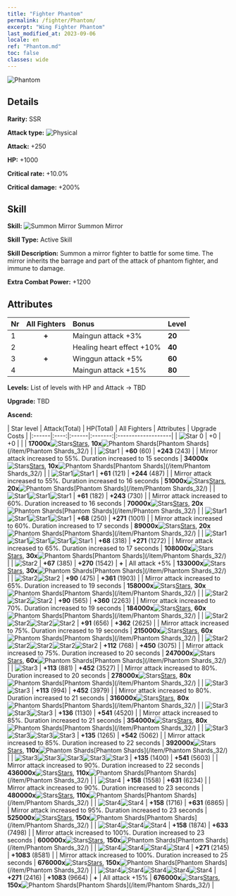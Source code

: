 ```yaml
---
title: "Fighter Phantom"
permalink: /fighter/Phantom/
excerpt: "Wing Fighter Phantom"
last_modified_at: 2023-09-06
locale: en
ref: "Phantom.md"
toc: false
classes: wide
---
```



 ![Phantom](/images/ship/fj_img5.png)

## Details

 **Rarity:** SSR 

 **Attack type:** ![Physical](/images/common_sx_icon9.png) 

 **Attack:** +250

 **HP:** +1000

 **Critical rate:** +10.0%

 **Critical damage:** +200%

## Skill

 **Skill:** ![Summon Mirror](/images/skill/skill_33_p.png) Summon Mirror

 **Skill Type:**  Active Skill

 **Skill Description:**  Summon a mirror fighter to battle for some time. The mirror inherits the barrage and part of the attack of phantom fighter, and immune to damage.

 **Extra Combat Power:**  +1200

## Attributes

  |  Nr | All Fighters | Bonus | Level |
  |:----|:-------------:|:--------------------|:--------|
  | 1  | **+**  | Maingun attack +3%  | **20** |
  | 2  |   | Healing heart effect +10%  | **40** |
  | 3  | **+**  | Winggun attack +5%  | **60** |
  | 4  |   | Maingun attack +15%  | **80** |


 **Levels:**  List of levels with HP and Attack -> TBD

 **Upgrade:**  TBD

 **Ascend:**  

  |  Star level | Attack(Total) | HP(Total) | All Fighters | Attributes | Upgrade Costs |
  |:------|:----:|:------|:-------:|:-------------------|
  | ![Star 0](/images/s0.png)  | +0  | +0  |  |    | **17000x**![Stars](/images/item/Stars_p.png)[Stars](/item/Stars_2/), **10x**![Phantom Shards](/images/item/Phantom_Shards_p.png)[Phantom Shards](/item/Phantom Shards_32/) |
  | ![Star1](/images/s1.png)  | **+60** (60)  | **+243** (243)  |   | Mirror attack increased to 55%. Duration increased to 15 seconds  | **34000x**![Stars](/images/item/Stars_p.png)[Stars](/item/Stars_2/), **10x**![Phantom Shards](/images/item/Phantom_Shards_p.png)[Phantom Shards](/item/Phantom Shards_32/) |
  | ![Star1](/images/s1.png)![Star1](/images/s1.png)  | **+61** (121)  | **+244** (487)  |   | Mirror attack increased to 55%. Duration increased to 16 seconds  | **51000x**![Stars](/images/item/Stars_p.png)[Stars](/item/Stars_2/), **20x**![Phantom Shards](/images/item/Phantom_Shards_p.png)[Phantom Shards](/item/Phantom Shards_32/) |
  | ![Star1](/images/s1.png)![Star1](/images/s1.png)![Star1](/images/s1.png)  | **+61** (182)  | **+243** (730)  |   | Mirror attack increased to 60%. Duration increased to 16 seconds  | **70000x**![Stars](/images/item/Stars_p.png)[Stars](/item/Stars_2/), **20x**![Phantom Shards](/images/item/Phantom_Shards_p.png)[Phantom Shards](/item/Phantom Shards_32/) |
  | ![Star1](/images/s1.png)![Star1](/images/s1.png)![Star1](/images/s1.png)![Star1](/images/s1.png)  | **+68** (250)  | **+271** (1001)  |   | Mirror attack increased to 60%. Duration increased to 17 seconds  | **89000x**![Stars](/images/item/Stars_p.png)[Stars](/item/Stars_2/), **20x**![Phantom Shards](/images/item/Phantom_Shards_p.png)[Phantom Shards](/item/Phantom Shards_32/) |
  | ![Star1](/images/s1.png)![Star1](/images/s1.png)![Star1](/images/s1.png)![Star1](/images/s1.png)![Star1](/images/s1.png)  | **+68** (318)  | **+271** (1272)  |   | Mirror attack increased to 65%. Duration increased to 17 seconds  | **108000x**![Stars](/images/item/Stars_p.png)[Stars](/item/Stars_2/), **30x**![Phantom Shards](/images/item/Phantom_Shards_p.png)[Phantom Shards](/item/Phantom Shards_32/) |
  | ![Star2](/images/s2.png)  | **+67** (385)  | **+270** (1542)  | **+**  | All attack +5%  | **133000x**![Stars](/images/item/Stars_p.png)[Stars](/item/Stars_2/), **30x**![Phantom Shards](/images/item/Phantom_Shards_p.png)[Phantom Shards](/item/Phantom Shards_32/) |
  | ![Star2](/images/s2.png)![Star2](/images/s2.png)  | **+90** (475)  | **+361** (1903)  |   | Mirror attack increased to 65%. Duration increased to 19 seconds  | **158000x**![Stars](/images/item/Stars_p.png)[Stars](/item/Stars_2/), **30x**![Phantom Shards](/images/item/Phantom_Shards_p.png)[Phantom Shards](/item/Phantom Shards_32/) |
  | ![Star2](/images/s2.png)![Star2](/images/s2.png)![Star2](/images/s2.png)  | **+90** (565)  | **+360** (2263)  |   | Mirror attack increased to 70%. Duration increased to 19 seconds  | **184000x**![Stars](/images/item/Stars_p.png)[Stars](/item/Stars_2/), **60x**![Phantom Shards](/images/item/Phantom_Shards_p.png)[Phantom Shards](/item/Phantom Shards_32/) |
  | ![Star2](/images/s2.png)![Star2](/images/s2.png)![Star2](/images/s2.png)![Star2](/images/s2.png)  | **+91** (656)  | **+362** (2625)  |   | Mirror attack increased to 75%. Duration increased to 19 seconds  | **215000x**![Stars](/images/item/Stars_p.png)[Stars](/item/Stars_2/), **60x**![Phantom Shards](/images/item/Phantom_Shards_p.png)[Phantom Shards](/item/Phantom Shards_32/) |
  | ![Star2](/images/s2.png)![Star2](/images/s2.png)![Star2](/images/s2.png)![Star2](/images/s2.png)![Star2](/images/s2.png)  | **+112** (768)  | **+450** (3075)  |   | Mirror attack increased to 75%. Duration increased to 20 seconds  | **247000x**![Stars](/images/item/Stars_p.png)[Stars](/item/Stars_2/), **60x**![Phantom Shards](/images/item/Phantom_Shards_p.png)[Phantom Shards](/item/Phantom Shards_32/) |
  | ![Star3](/images/s3.png)  | **+113** (881)  | **+452** (3527)  |   | Mirror attack increased to 80%. Duration increased to 20 seconds  | **278000x**![Stars](/images/item/Stars_p.png)[Stars](/item/Stars_2/), **80x**![Phantom Shards](/images/item/Phantom_Shards_p.png)[Phantom Shards](/item/Phantom Shards_32/) |
  | ![Star3](/images/s3.png)![Star3](/images/s3.png)  | **+113** (994)  | **+452** (3979)  |   | Mirror attack increased to 80%. Duration increased to 21 seconds  | **316000x**![Stars](/images/item/Stars_p.png)[Stars](/item/Stars_2/), **80x**![Phantom Shards](/images/item/Phantom_Shards_p.png)[Phantom Shards](/item/Phantom Shards_32/) |
  | ![Star3](/images/s3.png)![Star3](/images/s3.png)![Star3](/images/s3.png)  | **+136** (1130)  | **+541** (4520)  |   | Mirror attack increased to 85%. Duration increased to 21 seconds  | **354000x**![Stars](/images/item/Stars_p.png)[Stars](/item/Stars_2/), **80x**![Phantom Shards](/images/item/Phantom_Shards_p.png)[Phantom Shards](/item/Phantom Shards_32/) |
  | ![Star3](/images/s3.png)![Star3](/images/s3.png)![Star3](/images/s3.png)![Star3](/images/s3.png)  | **+135** (1265)  | **+542** (5062)  |   | Mirror attack increased to 85%. Duration increased to 22 seconds  | **392000x**![Stars](/images/item/Stars_p.png)[Stars](/item/Stars_2/), **110x**![Phantom Shards](/images/item/Phantom_Shards_p.png)[Phantom Shards](/item/Phantom Shards_32/) |
  | ![Star3](/images/s3.png)![Star3](/images/s3.png)![Star3](/images/s3.png)![Star3](/images/s3.png)![Star3](/images/s3.png)  | **+135** (1400)  | **+541** (5603)  |   | Mirror attack increased to 90%. Duration increased to 22 seconds  | **436000x**![Stars](/images/item/Stars_p.png)[Stars](/item/Stars_2/), **110x**![Phantom Shards](/images/item/Phantom_Shards_p.png)[Phantom Shards](/item/Phantom Shards_32/) |
  | ![Star4](/images/s4.png)  | **+158** (1558)  | **+631** (6234)  |   | Mirror attack increased to 90%. Duration increased to 23 seconds  | **480000x**![Stars](/images/item/Stars_p.png)[Stars](/item/Stars_2/), **110x**![Phantom Shards](/images/item/Phantom_Shards_p.png)[Phantom Shards](/item/Phantom Shards_32/) |
  | ![Star4](/images/s4.png)![Star4](/images/s4.png)  | **+158** (1716)  | **+631** (6865)  |   | Mirror attack increased to 95%. Duration increased to 23 seconds  | **525000x**![Stars](/images/item/Stars_p.png)[Stars](/item/Stars_2/), **150x**![Phantom Shards](/images/item/Phantom_Shards_p.png)[Phantom Shards](/item/Phantom Shards_32/) |
  | ![Star4](/images/s4.png)![Star4](/images/s4.png)![Star4](/images/s4.png)  | **+158** (1874)  | **+633** (7498)  |   | Mirror attack increased to 100%. Duration increased to 23 seconds  | **600000x**![Stars](/images/item/Stars_p.png)[Stars](/item/Stars_2/), **150x**![Phantom Shards](/images/item/Phantom_Shards_p.png)[Phantom Shards](/item/Phantom Shards_32/) |
  | ![Star4](/images/s4.png)![Star4](/images/s4.png)![Star4](/images/s4.png)![Star4](/images/s4.png)  | **+271** (2145)  | **+1083** (8581)  |   | Mirror attack increased to 100%. Duration increased to 25 seconds  | **676000x**![Stars](/images/item/Stars_p.png)[Stars](/item/Stars_2/), **150x**![Phantom Shards](/images/item/Phantom_Shards_p.png)[Phantom Shards](/item/Phantom Shards_32/) |
  | ![Star4](/images/s4.png)![Star4](/images/s4.png)![Star4](/images/s4.png)![Star4](/images/s4.png)![Star4](/images/s4.png)  | **+271** (2416)  | **+1083** (9664)  | **+**  | All attack +15%  | **676000x**![Stars](/images/item/Stars_p.png)[Stars](/item/Stars_2/), **150x**![Phantom Shards](/images/item/Phantom_Shards_p.png)[Phantom Shards](/item/Phantom Shards_32/) |

